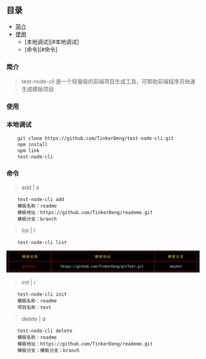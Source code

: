 ## 目录

* [简介](#简介)
* [使用](#使用)
    * [本地调试][#本地调试]
    * [命令][#命令]

### 简介

> test-node-cli 是一个轻量级的前端项目生成工具，可帮助前端程序员快速生成模板项目

### 使用

### 本地调试
```
    git clone https://github.com/TinkerDeng/test-node-cli.git
    npm install
    npm link
    test-node-cli
```
### 命令

> add | a

```
    test-node-cli add
    模板名称：readme
    模板地址：https://github.com/TinkerDeng/reademe.git
    模板分支：branch
```

> list | l

```
    test-node-cli list
```

![](2018-06-27-14-05-57.png)

> init | i
```
    test-node-cli init
    模板名称：readme
    项目名称：test
```

> delete | d

```
    test-node-cli delete
    模板名称：readme
    模板地址：https://github.com/TinkerDeng/reademe.git
    模板分支：模板分支：branch
```